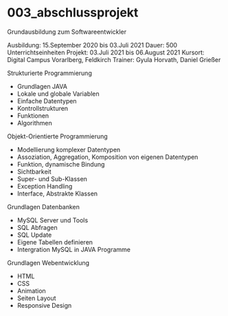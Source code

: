 # 003_abschlussprojekt
 Grundausbildung zum Softwareentwickler

Ausbildung: 15.September 2020 bis 03.Juli 2021
Dauer:      500 Unterrichtseinheiten
Projekt:    03.Juli 2021 bis 06.August 2021
Kursort:    Digital Campus Vorarlberg, Feldkirch
Trainer:    Gyula Horvath, Daniel Grießer

Strukturierte Programmierung
 - Grundlagen JAVA
 - Lokale und globale Variablen
 - Einfache Datentypen
 - Kontrollstrukturen
 - Funktionen
 - Algorithmen
 
Objekt-Orientierte Programmierung
 - Modellierung komplexer Datentypen
 - Assoziation, Aggregation, Komposition von eigenen Datentypen
 - Funktion, dynamische Bindung
 - Sichtbarkeit
 - Super- und Sub-Klassen
 - Exception Handling
 - Interface, Abstrakte Klassen
 
Grundlagen Datenbanken
 - MySQL Server und Tools
 - SQL Abfragen
 - SQL Update
 - Eigene Tabellen definieren
 - Intergration MySQL in JAVA Programme
 
Grundlagen Webentwicklung
 - HTML
 - CSS
 - Animation
 - Seiten Layout
 - Responsive Design
